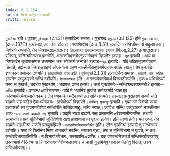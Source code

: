 ```yaml
---
index: 6.2.154
sutra: मिश्रं चानुपसर्गमसन्धौ
vritti: nyasa

---
```

`गुडमिश्राः` इति। पूर्ववत् `पूर्वसदृश` (2.1.31) इत्यादिना समासः। गुडशब्दः `इगुपध` (3.1.135) इति `गुड रक्षायाम्` (दा.पा.1370) इत्यस्मात् कः, तेनान्तोदात्तः। `स्फायितञ्चि` (द.उ.8.31) इत्यादिना रग्विधीयमानो बहुलवचनान् मिशेरपि रग्भवति, तेन मित्रशब्दोऽन्तोदात्तः। तिलशब्दः `तृणधान्यानाञ्च द्व्यषाम्` (फि.सू.2.27) इत्याद्युदात्तः।
प्रमिश्रम्, सन्मिश्रमित्यस्य प्राप्नोति, अतस्तन्निवृत्तयेऽनुपसर्गग्रहणं क्रियते? इत्याह--`इह` इत्यादि। अथ वा--मिश्रशब्देन तृतीयासमास उच्यमानः कथं सोपसर्गे लभ्यते? इत्याह--`इह` इत्यादि। यदि तदिहानुपसर्गग्रहणं क्रियते, तर्ह्यन्यत्र मिश्रशब्दग्रहणे सोपसर्गस्य ग्रहणं नास्तीतीहानुपसर्गग्रहणमनर्थकं स्यात्। `तेन` इत्यादि। ज्ञापनस्य प्रयोजनं दर्शयति।
`ब्राह्मणमिश्रो राजा` इति। `पूर्वसदृश`(2.1.31) इत्यादिनैव समासः। `ब्राह्मणैः सह संहितः` इत्यनेन प्रत्युदाहरणे सन्धिं दर्शयति। `ऐकार्थमापन्नः` इति। अनन्तरोक्तमेवार्थं विस्पष्टीकरोति। एकः=अभिन्नोऽर्थो यस्य स एकार्थः, तद्भाव ऐकार्थ्यम्। तदापन्नः प्राप्त इत्यर्थः।
कथं पुनर्ज्ञायते--सन्धिशब्दस्यायमर्थः? इत्याह--`सन्धिः` इत्यादि। पणबन्धः=परिभाषणम्--यदि मे भवानिदं कुर्यात् ततोऽहमपि भवत इदं करिष्यामीत्येवञ्जातीयकम्। तेन पणबन्धेन यदैकार्थ्यं तत् सन्धिरुच्यते। तस्मात् प्रत्युदाहरणे सन्धौ सति ब्राह्मणैः सह संहित ऐकार्थ्यमापन्नः--इत्येषोऽर्थो विज्ञायते। `केचित् पुनराहुः` इत्यादि। गृह्यमाणो विशेषो यस्यां प्रत्यासत्तौ सा गृह्यमणविशेषा सन्धिरिति केचिदेवमाहुः, तत्रैव स्यात्। एवंविधः सन्धिः प्रत्युदाहरणे नास्तीत्यत आह--`अत्र राज्ञो ब्राह्मणौ सह` इत्यादि। यद्यपि राज्ञा ब्राह्मणैः सह प्रत्यासत्तिः=देशसामीप्यमस्ति, तधापि सत्यामपि तस्यां मूर्तिविभागो मूर्तिविशेषो राज्ञो ब्राह्मणानाञ्च गृह्यत इत्येव। इतिकरणो हेतौ। यत एवम्, तेन ब्राह्मणैः सह मिश्रो राजेति प्रतयुदाह्रियते।
`उदाहणेष्वविभागापत्तिरेव` इति। एतेन गृडमिश्रा इत्यादौ तु सन्धेरभावं दर्शयति। यथा हि विलीनेन मिश्रा धानादयो भवन्ति, तथास्य गुडाः, तेषां च मूर्त्तिविभागो न गृह्यते; न तत्र सन्धेरविभागापत्तिरिति। न विभागोऽविभागः, तस्यापत्तिः=प्राप्तिः। यदा पणबन्धेनैकार्थ्यं सन्धिस्तदोदहरणेषु तस्याभावो वेदितव्यः स हि परिभाषणविशेषणलक्षणः। न चासौ गुडमिश्रेषु धानास्वचेतनेषु विद्यते; तस्य प्राणिधर्मत्वात्।।